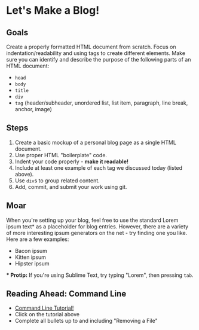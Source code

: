 # Let's Make a Blog!

## Goals

Create a properly formatted HTML document from scratch. Focus on indentation/readability and using tags to create different elements. Make sure you can identify and describe the purpose of the following parts of an HTML document:
  - `head`
  - `body`
  - `title`
  - `div`
  - `tag` (header/subheader, unordered list, list item, paragraph, line break, anchor, image)

## Steps

1. Create a basic mockup of a personal blog page as a single HTML document.
2. Use proper HTML "boilerplate" code.
3. Indent your code properly - __make it readable!__
4. Include at least one example of each tag we discussed today (listed above).
5. Use `div`s to group related content.
6. Add, commit, and submit your work using git.

## Moar

When you're setting up your blog, feel free to use the standard Lorem ipsum text* as a placeholder for blog entries. However, there are a variety of more interesting ipsum generators on the net - try finding one you like. Here are a few examples:

- Bacon ipsum
- Kitten ipsum
- Hipster ipsum

**\* Protip:** If you're using Sublime Text, try typing "Lorem", then pressing `tab`.


## Reading Ahead: Command Line

* [Command Line Tutorial!](http://cli.learncodethehardway.org/book/)
* Click on the tutorial above
* Complete all bullets up to and including "Removing a File"